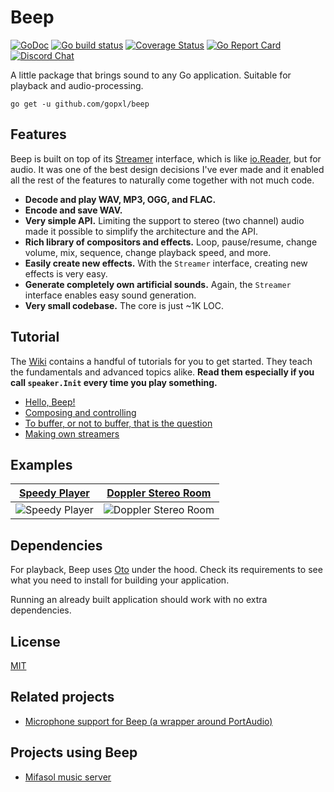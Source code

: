 # Beep

[![GoDoc](https://godoc.org/github.com/gopxl/beep?status.svg)](https://godoc.org/github.com/gopxl/beep)
[![Go build status](https://github.com/gopxl/beep/actions/workflows/go.yml/badge.svg?branch=main)](https://github.com/gopxl/beep/actions/workflows/go.yml?query=branch%3Amain)
[![Coverage Status](https://coveralls.io/repos/github/gopxl/beep/badge.svg?branch=main)](https://coveralls.io/github/gopxl/beep?branch=main)
[![Go Report Card](https://goreportcard.com/badge/github.com/gopxl/beep)](https://goreportcard.com/report/github.com/gopxl/beep)
[![Discord Chat](https://img.shields.io/discord/1158461233121468496)](https://discord.gg/erpa32cB)


A little package that brings sound to any Go application. Suitable for playback and audio-processing.

```
go get -u github.com/gopxl/beep
```

## Features

Beep is built on top of its [Streamer](https://godoc.org/github.com/gopxl/beep#Streamer) interface, which is like [io.Reader](https://golang.org/pkg/io/#Reader), but for audio. It was one of the best design decisions I've ever made and it enabled all the rest of the features to naturally come together with not much code.

- **Decode and play WAV, MP3, OGG, and FLAC.**
- **Encode and save WAV.**
- **Very simple API.** Limiting the support to stereo (two channel) audio made it possible to simplify the architecture and the API.
- **Rich library of compositors and effects.** Loop, pause/resume, change volume, mix, sequence, change playback speed, and more.
- **Easily create new effects.** With the `Streamer` interface, creating new effects is very easy.
- **Generate completely own artificial sounds.** Again, the `Streamer` interface enables easy sound generation.
- **Very small codebase.** The core is just ~1K LOC.

## Tutorial

The [Wiki](https://github.com/gopxl/beep/wiki) contains a handful of tutorials for you to get started. They teach the fundamentals and advanced topics alike. **Read them especially if you call `speaker.Init` every time you play something.**

- [Hello, Beep!](https://github.com/gopxl/beep/wiki/Hello,-Beep!)
- [Composing and controlling](https://github.com/gopxl/beep/wiki/Composing-and-controlling)
- [To buffer, or not to buffer, that is the question](https://github.com/gopxl/beep/wiki/To-buffer,-or-not-to-buffer,-that-is-the-question)
- [Making own streamers](https://github.com/gopxl/beep/wiki/Making-own-streamers)

## Examples

| [Speedy Player](https://github.com/gopxl/beep/tree/main/examples/speedy-player)                 | [Doppler Stereo Room](https://github.com/gopxl/beep/tree/main/examples/doppler-stereo-room)                 |
|-------------------------------------------------------------------------------------------------|-------------------------------------------------------------------------------------------------------------|
| ![Speedy Player](https://github.com/gopxl/beep/blob/main/examples/speedy-player/screenshot.png) | ![Doppler Stereo Room](https://github.com/gopxl/beep/blob/main/examples/doppler-stereo-room/screenshot.png) |

## Dependencies

For playback, Beep uses [Oto](https://github.com/hajimehoshi/oto) under the hood. Check its requirements to see what you need to install for building your application.

Running an already built application should work with no extra dependencies.

## License

[MIT](https://github.com/gopxl/beep/blob/main/LICENSE)

## Related projects

- [Microphone support for Beep (a wrapper around PortAudio)](https://github.com/MarkKremer/microphone)

## Projects using Beep

- [Mifasol music server](https://github.com/jypelle/mifasol)
